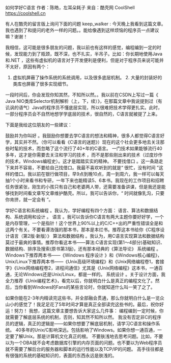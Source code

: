 如何学好C语言
作者：陈皓，左耳朵耗子
来自：酷壳网 CoolShell https://coolshell.cn

有人在酷壳的留言版上询问下面的问题
keep_walker : 今天晚上我看到这篇文章。 我也遇到了和提问的老外一样的问题。。能给像遇到这样烦恼的程序员一点建议嘛？谢谢！

我相信，这可能是很多朋友的问题，我以前也有这样的感觉，编程编到一定的时候，发现能力到了瓶颈，既不深，也不扎实，半吊子。比如：你长期地使用Java和.NET ，这些有虚拟机的语言对于开发便利是便利，但是对于程序员来说可能并不太好，原因有两个：

1. 虚拟机屏蔽了操作系统的系统调用，以及很多底层机制。 2. 大量的封装好的类库也屏蔽了很多实现细节。

一段时间后，你会发现你知其然，不知所以然。。我以前在CSDN上写过一篇《 Java NIO类库Selector机制解析（上，下，续）》，在那篇文章中我说提到过（有讥讽的语气）Java的程序员不懂底层实现，所以很难把技术学得更扎实。此时，一部分程序员会不自然地想学学底层的技术，很自然的，C语言就被提了上来。

下面是我给这位朋友的一些建议：

鼓励并为你叫好 。我鼓励你想要去学C语言的想法和精神，很多人都觉得C语言好学，其实并不然。（你可以看看《C语言的迷题》）现在的这个社会更多地去关注那些时髦的技术，而忽略了这个流行了40+年的C语言。 一门技术如果能够流行40多年，这才是你需要去关注和学习的技术 ，而不是那些刚出来的技术（过度炒作的技术，Windows编程史）。这才是踏踏实实的精神。
不要找借口 。这一条路走下来并不容易，不要给自己找借口。我最不喜欢听到的就是“ 很忙，没有时间 ”这样的借口。我以前在银行做项目，早9点到晚10点，周一到周六，我一样可以每天抽1个小时来看书和专研，一年下来也能精读5、6本书。我现在的工作项目和招聘任务很紧张，刚生的小孩只有自己和老婆两人带，还需要准备讲课，但是我还是能够找到时间看文章写文章维护酷壳。所以，我可以告诉你，“ 时间就像乳沟，只要你肯挤，就一定会有 ”。

学好C语言和系统编程 。我认为，学好编程有四个方面： 语言、算法和数据结构、系统调用和设计 。 语言 。我可以告诉你C语言有两大主题你要好好学，一个是内存管理，一个是指针！这个世界上90%以上的C/C++出的严重性错误全是和这两个有关。不要看谭浩强的那本书，那本是本烂书。推荐这本书给你《C程序设计语言（第2版·新版）》 算法和数据结构 。我认为，用C语言实现算法和数据结构莫过于最爽的事情。推荐你看这本书——算法:C语言实现(第1～4部分)基础知识、数据结构、排序及搜索(原书第3版)，还有那本经典的《算法导论》 系统编程 。Windows下推荐两本书——《Windows 程序设计 》和《Windows核心编程》，Unix/Linux下推荐两本书——《Unix高级环境编程》和《Unix网络编程卷1，套接字》《Unix网络编程卷2，进程间通信》尤其是《Unix网络编程》这本书，一通百通，无论Windows还是Unix/Linux，都是一样的。 系统设计 。关于设计方面，我全力推荐《Unix编程艺术》，看完以后，你就明白什么是真正的编程文化了。然后，当你看到Windows的Fans的某些言论时，你就知道什么叫一笑了之了。

如果你能在2-3年内精读完这些书，并全部融会贯通，那么你就明白什么是一览众山小的感觉了！我足足花了5年时间才算是真正全部读完这些书的。最后，祝你好运！努力！
我想，这篇文章主要想告诉大家这么几件事：
编程编到一定时候，你就需要了解底层系统的机制，否则，知其然不知所以然。 我没有否定非C的程序员的逻辑，真正的逻辑是——如果你想要了解底层机制，请学习C语言和操作系统。 40多年的Unix/C影响深远。包括影响了Windows。如果你想一通百通，一定要了解Unix。那是计算机文化真正的根。 不要肤浅地去思考问题。比如，不要以为一个DBA就不会考虑数据库引擎的内存页面的问题。也不要以为Web程序员就不需要了解后台的服务器和脚本的运行性能以及TCP/IP的问题。
高手往往都是有很强的系统的基础知识的，表面的东西永远是肤浅的。
